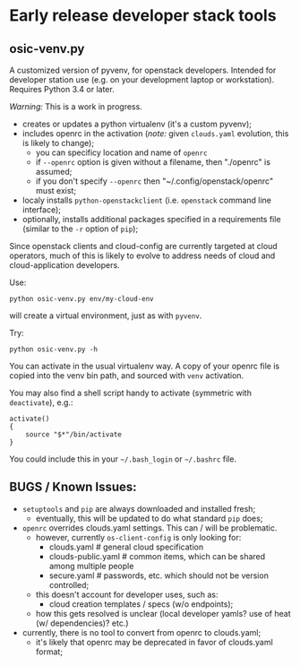 # Early release developer stack tools

## osic-venv.py

A customized version of pyvenv, for openstack developers.
Intended for developer station use (e.g. on your development laptop
or workstation).
Requires Python 3.4 or later.

*Warning:* This is a work in progress.

- creates or updates a python virtualenv (it's a custom pyvenv);
- includes openrc in the activation (*note:* given `clouds.yaml` evolution, this is likely to change);
  - you can specificy location and name of `openrc`
  - if `--openrc` option is given without a filename, then "./openrc" is assumed;
  - if you don't specify `--openrc` then "~/.config/openstack/openrc" must exist;
- localy installs `python-openstackclient` (i.e. `openstack` command line interface);
- optionally, installs additional packages specified in a requirements file (similar to the `-r` option of `pip`);

Since openstack clients and cloud-config are currently targeted at cloud operators,
much of this is likely to evolve to address needs of cloud and cloud-application developers.

Use:

    python osic-venv.py env/my-cloud-env

will create a virtual environment, just as with `pyvenv`.

Try:

    python osic-venv.py -h
    

You can activate in the usual virtualenv way.
A copy of your openrc file is copied into the venv bin path, and sourced
with `venv` activation.

You may also find a shell script handy to activate (symmetric with `deactivate`), e.g.:

    activate()
    {
        source "$*"/bin/activate
    }

You could include this in your `~/.bash_login` or `~/.bashrc` file.


## BUGS / Known Issues:

- `setuptools` and `pip` are always downloaded and installed fresh;
   - eventually, this will be updated to do what standard `pip` does;
- `openrc` overrides clouds.yaml settings.  This can / will be problematic.
   - however, currently `os-client-config` is only looking for:
     - clouds.yaml   # general cloud specification
     - clouds-public.yaml  # common items, which can be shared among multiple people
     - secure.yaml   # passwords, etc. which should not be version controlled;
   - this doesn't account for developer uses, such as:
     - cloud creation templates / specs (w/o endpoints);
   - how this gets resolved is unclear (local developer yamls? use of heat (w/ dependencies)?  etc.)
- currently, there is no tool to convert from openrc to clouds.yaml;
   - it's likely that openrc may be deprecated in favor of clouds.yaml format;


